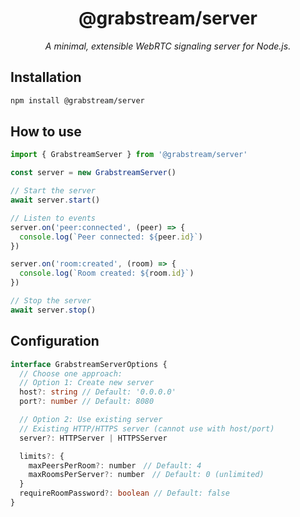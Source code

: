 <div align="center">

# @grabstream/server

_A minimal, extensible WebRTC signaling server for Node.js._

</div>

## Installation

```bash
npm install @grabstream/server
```

## How to use

```typescript
import { GrabstreamServer } from '@grabstream/server'

const server = new GrabstreamServer()

// Start the server
await server.start()

// Listen to events
server.on('peer:connected', (peer) => {
  console.log(`Peer connected: ${peer.id}`)
})

server.on('room:created', (room) => {
  console.log(`Room created: ${room.id}`)
})

// Stop the server
await server.stop()
```

## Configuration

```typescript
interface GrabstreamServerOptions {
  // Choose one approach:
  // Option 1: Create new server
  host?: string // Default: '0.0.0.0'
  port?: number // Default: 8080

  // Option 2: Use existing server
  // Existing HTTP/HTTPS server (cannot use with host/port)
  server?: HTTPServer | HTTPSServer

  limits?: {
    maxPeersPerRoom?: number　// Default: 4
    maxRoomsPerServer?: number　// Default: 0 (unlimited)
  }
  requireRoomPassword?: boolean // Default: false
}
```
